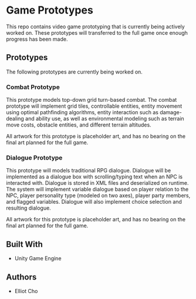 # Game Prototypes

This repo contains video game prototyping that is currently being actively worked on. These prototypes will transferred to the full game once enough progress has been made.

## Prototypes

The following prototypes are currently being worked on.

### Combat Prototype

This prototype models top-down grid turn-based combat. The combat prototype will implement grid tiles, controllable entities, entity movement using optimal pathfinding algorithms, entity interaction such as damage-dealing and ability use, as well as environmental modeling such as terrain move costs, obstacle entities, and different terrain altitudes.

All artwork for this prototype is placeholder art, and has no bearing on the final art planned for the full game.

### Dialogue Prototype

This prototype will models traditional RPG dialogue. Dialogue will be implemented as a dialogue box with scrolling/typing text when an NPC is interacted with. Dialogue is stored in XML files and deserialized on runtime. The system will implement variable dialogue based on player relation to the NPC, player personality type (modeled on two axes), player party members, and flagged variables. Dialogue will also implement choice selection and resulting dialogue.

All artwork for this prototype is placeholder art, and has no bearing on the final art planned for the full game.

## Built With

* Unity Game Engine

## Authors

* Elliot Cho
